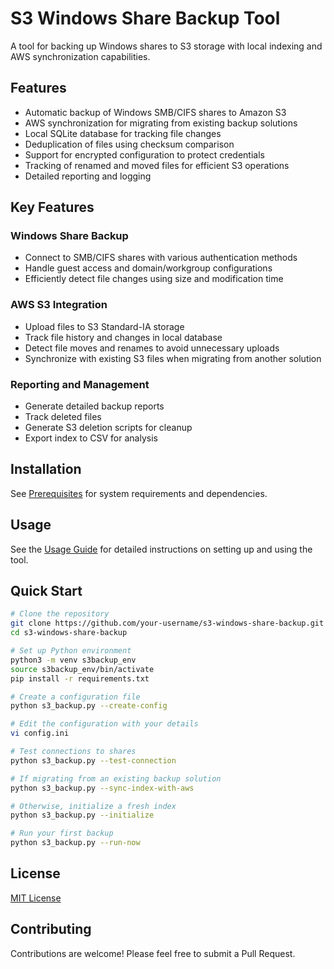 # S3 Windows Share Backup Tool

A tool for backing up Windows shares to S3 storage with local indexing and AWS synchronization capabilities.

## Features

- Automatic backup of Windows SMB/CIFS shares to Amazon S3
- AWS synchronization for migrating from existing backup solutions
- Local SQLite database for tracking file changes
- Deduplication of files using checksum comparison
- Support for encrypted configuration to protect credentials
- Tracking of renamed and moved files for efficient S3 operations
- Detailed reporting and logging

## Key Features

### Windows Share Backup
- Connect to SMB/CIFS shares with various authentication methods
- Handle guest access and domain/workgroup configurations
- Efficiently detect file changes using size and modification time

### AWS S3 Integration
- Upload files to S3 Standard-IA storage
- Track file history and changes in local database
- Detect file moves and renames to avoid unnecessary uploads
- Synchronize with existing S3 files when migrating from another solution

### Reporting and Management
- Generate detailed backup reports
- Track deleted files
- Generate S3 deletion scripts for cleanup
- Export index to CSV for analysis

## Installation

See [Prerequisites](PREREQUISITES.md) for system requirements and dependencies.

## Usage

See the [Usage Guide](USAGE.md) for detailed instructions on setting up and using the tool.

## Quick Start

```bash
# Clone the repository
git clone https://github.com/your-username/s3-windows-share-backup.git
cd s3-windows-share-backup

# Set up Python environment
python3 -m venv s3backup_env
source s3backup_env/bin/activate
pip install -r requirements.txt

# Create a configuration file
python s3_backup.py --create-config

# Edit the configuration with your details
vi config.ini

# Test connections to shares
python s3_backup.py --test-connection

# If migrating from an existing backup solution
python s3_backup.py --sync-index-with-aws

# Otherwise, initialize a fresh index
python s3_backup.py --initialize

# Run your first backup
python s3_backup.py --run-now
```

## License

[MIT License](LICENSE)

## Contributing

Contributions are welcome! Please feel free to submit a Pull Request.
